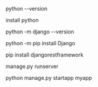 <!-- Провір чи встановлений в тебе python -->
python --version

<!-- Якщо ти побачив версію типу 3.15.2. Чудово в тебе він вже встановлений, якщо ні, то встанови його -->
install python

<!-- Тепер провір чи встановлений в тебе django фреймвор. Командою -->
python -m django --version

<!-- Якщо ти побачий версію, тоді він в тебе встановлений, якшо ні тоді викоримтай наступну команду -->
python -m pip install Django

<!-- Встанови Django REST Framework (DRF) - це бібліотека, яка додає підтримку API в Django-проєкти. Використовується для створення бекенду, який може взаємодіяти з фронтендом або мобільними застосунками через HTTP-запити.-->
pip install djangorestframework


<!-- Ця команда запускає вбудований у Django сервер для тестування сайту. 
Сервер працює локально (типово на http://127.0.0.1:8000/)-->
manage.py runserver


<!-- Якщо ти хочеш створити новий окремий проек для реєстрації, або відображення контенту, або чогось ще використай наступну команду. Замість myapp пропиши назву проекту -->
python manage.py startapp myapp  